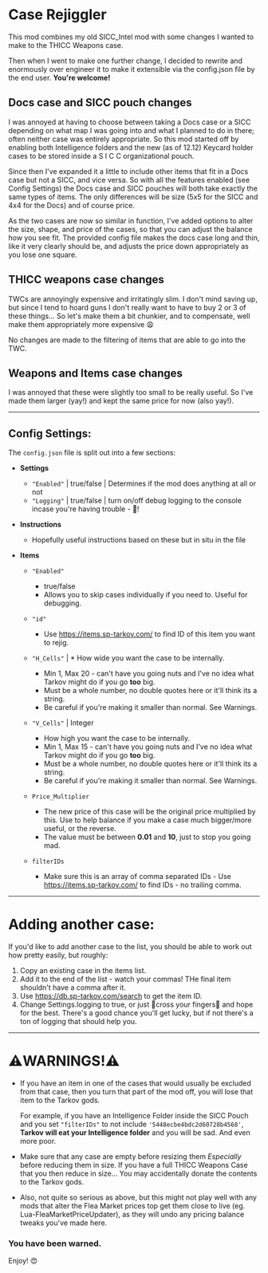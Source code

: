 # Case Rejiggler
This mod combines my old SICC_Intel mod with some changes I wanted to make to the THICC Weapons case.

Then when I went to make one further change, I decided to rewrite and enormously over engineer it to make it extensible via the config.json file by the end user. **You're welcome!**

## Docs case and SICC pouch changes

I was annoyed at having to choose between taking a Docs case or a SICC depending on what map I was going into and what I planned to do in there; often neither case was entirely appropriate. So this mod started off by enabling both Intelligence folders and the new (as of 12.12) Keycard holder cases to be stored inside a S I C C organizational pouch.

Since then I've expanded it a little to include other items that fit in a Docs case but not a SICC, and vice versa. So with all the features enabled (see Config Settings) the Docs case and SICC pouches will both take exactly the same types of items. The only differences will be size (5x5 for the SICC and 4x4 for the Docs) and of course price.

As the two cases are now so similar in function, I've added options to alter the size, shape, and price of the cases, so that you can adjust the balance how you see fit. The provided config file makes the docs case long and thin, like it very clearly should be, and adjusts the price down appropriately as you lose one square.

## THICC weapons case changes

TWCs are annoyingly expensive and irritatingly slim. I don't mind saving up, but since I tend to hoard guns I don't really want to have to buy 2 or 3 of these things... So let's make them a bit chunkier, and to compensate, well make them appropriately more expensive 😩

No changes are made to the filtering of items that are able to go into the TWC.

## Weapons and Items case changes
I was annoyed that these were slightly too small to be really useful. So I've made them larger (yay!) and kept the same price for now (also yay!).

---


<a id="configsettings"></a>
## Config Settings:

The ```config.json``` file is split out into a few sections:

* **Settings**
  * ```"Enabled"``` | true/false | Determines if the mod does anything at all or not
  * ```"Logging"``` | true/false | turn on/off debug logging to the console incase you're having trouble - 🌈!

* **Instructions**
  * Hopefully useful instructions based on these but in situ in the file

* **Items**
  * ```"Enabled"```
    * true/false
    * Allows you to skip cases individually if you need to. Useful for debugging.
  * ```"id"```
    * Use https://items.sp-tarkov.com/ to find ID of this item you want to rejig.
  * ```"H_Cells"``` | * How wide you want the case to be internally.
    * Min 1, Max 20 - can't have you going nuts and I've no idea what Tarkov might do if you go **too** big.
    * Must be a whole number, no double quotes here or it'll think its a string.
    * Be careful if you're making it smaller than normal. See Warnings.

  * ```"V_Cells"``` | Integer
    * How high you want the case to be internally.
    * Min 1, Max 15 - can't have you going nuts and I've no idea what Tarkov might do if you go **too** big.
    * Must be a whole number, no double quotes here or it'll think its a string.
    * Be careful if you're making it smaller than normal. See Warnings.
  * ```Price_Multiplier```
    * The new price of this case will be the original price multiplied by this. Use to help balance if you make a case much bigger/more useful, or the reverse.
    * The value must be between **0.01** and **10**, just to stop you going mad.
  * ```filterIDs```
    * Make sure this is an array of comma separated IDs - Use https://items.sp-tarkov.com/ to find IDs - no trailing comma.

---

# Adding another case:
If you'd like to add another case to the list, you should be able to work out how pretty easily, but roughly:
1. Copy an existing case in the items list.
2. Add it to the end of the list - watch your commas! THe final item shouldn't have a comma after it.
3. Use https://db.sp-tarkov.com/search to get the item ID.
4. Change Settings.logging to true, or just 🤞cross your fingers🤞 and hope for the best. There's a good chance you'll get lucky, but if not there's a ton of logging that should help you.

---

#  **⚠️WARNINGS!⚠️**
* If you have an item in one of the cases that would usually be excluded from that case, then you turn that part of the mod off, you will lose that item to the Tarkov gods.
  
  For example, if you have an Intelligence Folder inside the SICC Pouch and you set ```"filterIDs"``` to not include ```'5448ecbe4bdc2d60728b4568'```, **Tarkov will eat your Intelligence folder** and you will be sad. And even more poor.

* Make sure that any case are empty before resizing them _Especially_ before reducing them in size. 
  If you have a full THICC Weapons Case that you then reduce in size... You may accidentally donate the contents to the Tarkov gods.

* Also, not quite so serious as above, but this might not play well with any mods that alter the Flea Market prices top get them close to live (eg. Lua-FleaMarketPriceUpdater), as they will undo any pricing balance tweaks you've made here.

### **You have been warned.**

Enjoy!
😍
